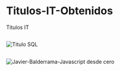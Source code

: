 # Titulos-IT-Obtenidos
Titulos IT
##
![Titulo SQL](https://user-images.githubusercontent.com/99737747/181020980-91c52b26-eaa4-43d8-94bf-70e226a0a21f.jpeg)
##
![Javier-Balderrama-Javascript desde cero](https://user-images.githubusercontent.com/99737747/182398192-e1e6ca89-f6a1-439d-a5e7-f54a263771ba.jpg)
